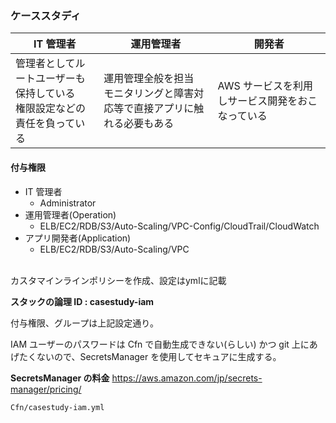 ### ケーススタディ

| IT 管理者                                                                  | 運用管理者                                                                   | 開発者                                           |
| -------------------------------------------------------------------------- | ---------------------------------------------------------------------------- | ------------------------------------------------ |
| 管理者としてルートユーザーも保持している<br>権限設定などの責任を負っている | 運用管理全般を担当<br>モニタリングと障害対応等で直接アプリに触れる必要もある | AWS サービスを利用しサービス開発をおこなっている |

#### 付与権限

- IT 管理者
  - Administrator
- 運用管理者(Operation)
  - ELB/EC2/RDB/S3/Auto-Scaling/VPC-Config/CloudTrail/CloudWatch
- アプリ開発者(Application)
  - ELB/EC2/RDB/S3/Auto-Scaling/VPC

<br>
カスタマインラインポリシーを作成、設定はymlに記載

**スタックの論理 ID : casestudy-iam**

付与権限、グループは上記設定通り。<br>

IAM ユーザーのパスワードは Cfn で自動生成できない(らしい)
かつ git 上にあげたくないので、SecretsManager を使用してセキュアに生成する。

**SecretsManager の料金**
https://aws.amazon.com/jp/secrets-manager/pricing/

```
Cfn/casestudy-iam.yml
```
